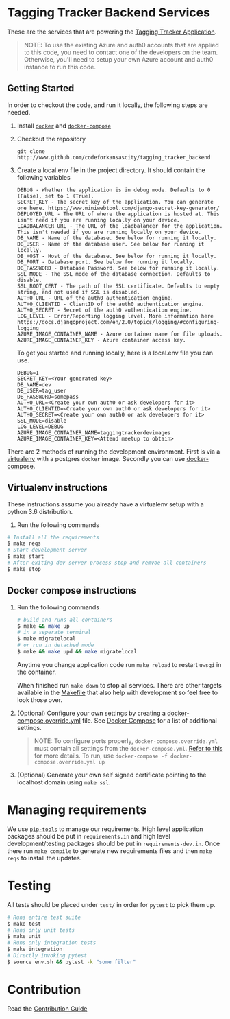 # Tagging Tracker Backend Services

These are the services that are powering the [Tagging Tracker Application](https://github.com/codeforkansascity/tagging-tracker).

> NOTE: To use the existing Azure and auth0 accounts that are applied to this code, you need to contact one of the developers on the team. Otherwise, you'll need to setup your own Azure account and auth0 instance to run this code.

## Getting Started

In order to checkout the code, and run it locally, the following steps are needed.

1. Install [`docker`](https://docs.docker.com/install/#support) and [`docker-compose`](https://docs.docker.com/compose/install/)

1. Checkout the repository

   ```
   git clone http://www.github.com/codeforkansascity/tagging_tracker_backend
   ```

1. Create a local.env file in the project directory. It should contain the following variables

   ```
   DEBUG - Whether the application is in debug mode. Defaults to 0 (False), set to 1 (True).
   SECRET_KEY - The secret key of the application. You can generate one here. https://www.miniwebtool.com/django-secret-key-generator/
   DEPLOYED_URL - The URL of where the application is hosted at. This isn't need if you are running locally on your device.
   LOADBALANCER_URL - The URL of the loadbalancer for the application. This isn't needed if you are running locally on your device.
   DB_NAME - Name of the database. See below for running it locally.
   DB_USER - Name of the database user. See below for running it locally.
   DB_HOST - Host of the database. See below for running it locally.
   DB_PORT - Database port. See below for running it locally.
   DB_PASSWORD - Database Password. See below for running it locally.
   SSL_MODE - The SSL mode of the database connection. Defaults to disable.
   SSL_ROOT_CERT - The path of the SSL certificate. Defaults to empty string, and not used if SSL is disabled.
   AUTH0_URL - URL of the auth0 authentication engine.
   AUTH0_CLIENTID - ClientID of the auth0 authentication engine.
   AUTH0_SECRET - Secret of the auth0 authentication engine.
   LOG_LEVEL - Error/Reporting logging level. More information here https://docs.djangoproject.com/en/2.0/topics/logging/#configuring-logging
   AZURE_IMAGE_CONTAINER_NAME - Azure container name for file uploads.
   AZURE_IMAGE_CONTAINER_KEY - Azure container access key.
   ```

   To get you started and running locally, here is a local.env file you can use.

   ```
   DEBUG=1
   SECRET_KEY=<Your generated key>
   DB_NAME=dev
   DB_USER=tag_user
   DB_PASSWORD=somepass
   AUTH0_URL=<Create your own auth0 or ask developers for it>
   AUTH0_CLIENTID=<Create your own auth0 or ask developers for it>
   AUTH0_SECRET=<Create your own auth0 or ask developers for it>
   SSL_MODE=disable
   LOG_LEVEL=DEBUG
   AZURE_IMAGE_CONTAINER_NAME=taggingtrackerdevimages
   AZURE_IMAGE_CONTAINER_KEY=<Attend meetup to obtain>
   ```

There are 2 methods of running the development environment. First is via a [virtualenv](#virtualenv-instructions) with a postgres `docker` image.
Secondly you can use [docker-compose](#docker-compose-instructions).

## Virtualenv instructions

These instructions assume you already have a virtualenv setup with a python 3.6 distribution.

1. Run the following commands

```bash
# Install all the requirements
$ make reqs
# Start development server
$ make start
# After exiting dev server process stop and remvoe all containers
$ make stop
```


## Docker compose instructions

1. Run the following commands

   ```bash
   # build and runs all containers
   $ make && make up
   # in a seperate terminal
   $ make migratelocal
   # or run in detached mode
   $ make && make upd && make migratelocal
   ```

   Anytime you change application code run `make reload` to restart `uwsgi` in the container.

   When finished run `make down` to stop all services. There are other targets available in the [Makefile](Makefile) that also help
   with development so feel free to look those over.

1. (Optional) Configure your own settings by creating a
  [docker-compose.override.yml](https://docs.docker.com/compose/extends/#understanding-multiple-compose-files)
  file. See
  [Docker Compose](https://docs.docker.com/compose/compose-file/) for a list
  of additional settings.

   > NOTE: To configure ports properly, `docker-compose.override.yml` must
 contain all settings from the `docker-compose.yml`.
 [Refer to this](https://stackoverflow.com/a/48863743) for more details. To
  run, use `docker-compose -f docker-compose.override.yml up`

1. (Optional) Generate your own self signed certificate pointing to the localhost domain using `make ssl`.

# Managing requirements

We use [`pip-tools`](https://github.com/jazzband/pip-tools) to manage our requirements. High level application packages should be
put in `requirements.in` and high level development/testing packages should be put in `requirements-dev.in`. Once there run
`make compile` to generate new requirements files and then `make reqs` to install the updates.

# Testing

All tests should be placed under `test/` in order for `pytest` to pick them up.

```bash
# Runs entire test suite
$ make test
# Runs only unit tests
$ make unit
# Runs only integration tests
$ make integration
# Directly invoking pytest
$ source env.sh && pytest -k "some filter"
```

# Contribution

Read the [Contribution Guide](docs/CONTRIBUTING.md)
